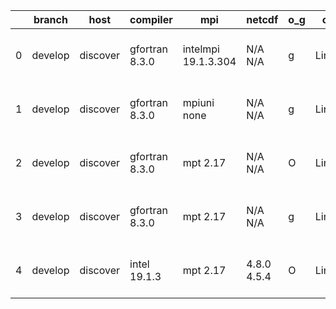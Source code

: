 |    | branch   | host     | compiler       | mpi                 | netcdf      | o_g   | os    | build   | u_pass   | u_fail   | s_pass   | s_fail   | e_pass   | e_fail   | nuopc_pass   | nuopc_fail   | artifacts_hash                                                                                                                                                   | modified                  |
|----|----------|----------|----------------|---------------------|-------------|-------|-------|---------|----------|----------|----------|----------|----------|----------|--------------|--------------|------------------------------------------------------------------------------------------------------------------------------------------------------------------|---------------------------|
|  0 | develop  | discover | gfortran 8.3.0 | intelmpi 19.1.3.304 | N/A N/A     | g     | Linux | pass    | pending  | pending  | pending  | pending  | pending  | pending  | pending      | pending      | [artifacts](https://github.com/esmf-org/esmf-test-artifacts/tree/685fbbacba7d80357d02c7b322cf473569177ed5/develop/discover/gfortran/8.3.0/g/intelmpi/19.1.3.304) | 2022-07-20 01:17:20 -0400 |
|  1 | develop  | discover | gfortran 8.3.0 | mpiuni none         | N/A N/A     | g     | Linux | pass    | pending  | pending  | pending  | pending  | pending  | pending  | pending      | pending      | [artifacts](https://github.com/esmf-org/esmf-test-artifacts/tree/d5fe4af8f37e1a618cdd304828bf49947d1cd66a/develop/discover/gfortran/8.3.0/g/mpiuni/none)         | 2022-07-20 01:17:56 -0400 |
|  2 | develop  | discover | gfortran 8.3.0 | mpt 2.17            | N/A N/A     | O     | Linux | pass    | pending  | pending  | pending  | pending  | pending  | pending  | pending      | pending      | [artifacts](https://github.com/esmf-org/esmf-test-artifacts/tree/56cf53c0aaedde6b16f2c530de11a300ff9d5f4d/develop/discover/gfortran/8.3.0/O/mpt/2.17)            | 2022-07-20 01:10:17 -0400 |
|  3 | develop  | discover | gfortran 8.3.0 | mpt 2.17            | N/A N/A     | g     | Linux | pass    | pending  | pending  | pending  | pending  | pending  | pending  | pending      | pending      | [artifacts](https://github.com/esmf-org/esmf-test-artifacts/tree/e11122f12b936dec755c2ae0fff0a7717bdf2b71/develop/discover/gfortran/8.3.0/g/mpt/2.17)            | 2022-07-20 01:18:13 -0400 |
|  4 | develop  | discover | intel 19.1.3   | mpt 2.17            | 4.8.0 4.5.4 | O     | Linux | pass    | pending  | pending  | pending  | pending  | pending  | pending  | pending      | pending      | [artifacts](https://github.com/esmf-org/esmf-test-artifacts/tree/5e5a3aa20e77af25fa4cdf61f88788daaf147b21/develop/discover/intel/19.1.3/O/mpt/2.17)              | 2022-07-20 01:20:36 -0400 |